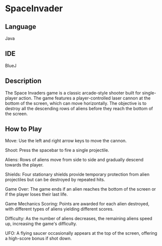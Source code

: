 # SpaceInvader

## Language

Java

## IDE

BlueJ

## Description

The Space Invaders game is a classic arcade-style shooter built for single-player action. The game features a player-controlled laser cannon at the bottom of the screen, which can move horizontally. The objective is to destroy all the descending rows of aliens before they reach the bottom of the screen.

## How to Play

Move: Use the left and right arrow keys to move the cannon.

Shoot: Press the spacebar to fire a single projectile.

Aliens: Rows of aliens move from side to side and gradually descend towards the player.

Shields: Four stationary shields provide temporary protection from alien projectiles but can be destroyed by repeated hits.

Game Over: The game ends if an alien reaches the bottom of the screen or if the player loses their last life.

Game Mechanics
Scoring: Points are awarded for each alien destroyed, with different types of aliens yielding different scores.

Difficulty: As the number of aliens decreases, the remaining aliens speed up, increasing the game's difficulty.

UFO: A flying saucer occasionally appears at the top of the screen, offering a high-score bonus if shot down.

